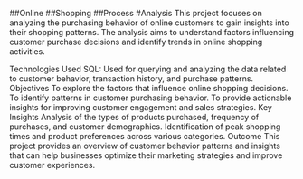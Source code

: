 ##Online ##Shopping ##Process #Analysis
This project focuses on analyzing the purchasing behavior of online customers to gain insights into their shopping patterns. The analysis aims to understand factors influencing customer purchase decisions and identify trends in online shopping activities.

Technologies Used
SQL: Used for querying and analyzing the data related to customer behavior, transaction history, and purchase patterns.
Objectives
To explore the factors that influence online shopping decisions.
To identify patterns in customer purchasing behavior.
To provide actionable insights for improving customer engagement and sales strategies.
Key Insights
Analysis of the types of products purchased, frequency of purchases, and customer demographics.
Identification of peak shopping times and product preferences across various categories.
Outcome
This project provides an overview of customer behavior patterns and insights that can help businesses optimize their marketing strategies and improve customer experiences.
